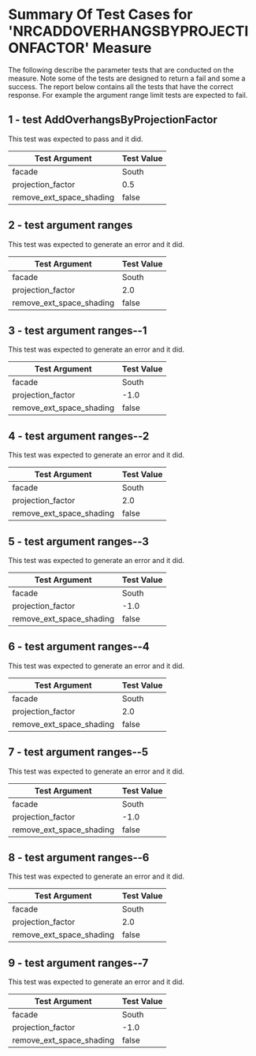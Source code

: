 # Summary Of Test Cases for 'NRCADDOVERHANGSBYPROJECTIONFACTOR' Measure
 
The following describe the parameter tests that are conducted on the measure. Note some of the 
tests are designed to return a fail and some a success. The report below contains all the tests that 
have the correct response. For example the argument range limit tests are expected to fail. 
 
## 1 - test AddOverhangsByProjectionFactor
 
This test was expected to pass and it did.
 
| Test Argument | Test Value |
| ------------- | ---------- |
| facade |South |
| projection_factor |0.5 |
| remove_ext_space_shading |false |
 
## 2 - test argument ranges
 
This test was expected to generate an error and it did.
 
| Test Argument | Test Value |
| ------------- | ---------- |
| facade |South |
| projection_factor |2.0 |
| remove_ext_space_shading |false |
 
## 3 - test argument ranges--1
 
This test was expected to generate an error and it did.
 
| Test Argument | Test Value |
| ------------- | ---------- |
| facade |South |
| projection_factor |-1.0 |
| remove_ext_space_shading |false |
 
## 4 - test argument ranges--2
 
This test was expected to generate an error and it did.
 
| Test Argument | Test Value |
| ------------- | ---------- |
| facade |South |
| projection_factor |2.0 |
| remove_ext_space_shading |false |
 
## 5 - test argument ranges--3
 
This test was expected to generate an error and it did.
 
| Test Argument | Test Value |
| ------------- | ---------- |
| facade |South |
| projection_factor |-1.0 |
| remove_ext_space_shading |false |
 
## 6 - test argument ranges--4
 
This test was expected to generate an error and it did.
 
| Test Argument | Test Value |
| ------------- | ---------- |
| facade |South |
| projection_factor |2.0 |
| remove_ext_space_shading |false |
 
## 7 - test argument ranges--5
 
This test was expected to generate an error and it did.
 
| Test Argument | Test Value |
| ------------- | ---------- |
| facade |South |
| projection_factor |-1.0 |
| remove_ext_space_shading |false |
 
## 8 - test argument ranges--6
 
This test was expected to generate an error and it did.
 
| Test Argument | Test Value |
| ------------- | ---------- |
| facade |South |
| projection_factor |2.0 |
| remove_ext_space_shading |false |
 
## 9 - test argument ranges--7
 
This test was expected to generate an error and it did.
 
| Test Argument | Test Value |
| ------------- | ---------- |
| facade |South |
| projection_factor |-1.0 |
| remove_ext_space_shading |false |
 
